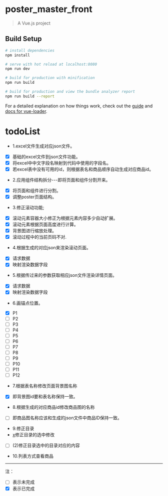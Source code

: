 # poster_master_front

> A Vue.js project

## Build Setup

``` bash
# install dependencies
npm install

# serve with hot reload at localhost:8080
npm run dev

# build for production with minification
npm run build

# build for production and view the bundle analyzer report
npm run build --report
```

For a detailed explanation on how things work, check out the [guide](http://vuejs-templates.github.io/webpack/) and [docs for vue-loader](http://vuejs.github.io/vue-loader).

# todoList
- 1.excel文件生成对应json文件。
- [x] 基础的excel文件到json文件功能。
- [x] 将excel中中文字段名映射到代码中使用的字段名。
- [x] 若excel表中没有可用的id，则根据表名和商品顺序自动生成对应商品id。

- 2.应用组件结构拆分---即将页面和组件分割开来。
- [x] 将页面和组件进行分割。 
- [x] 调整poster页面结构。

- 3.修正滚动功能;
- [x] 滚动元素容器大小修正为根据元素内容多少自动扩展。
- [x] 滚动元素根据页面高度进行计算。
- [x] 背景图进行缩放处理。
- [x] 滚动过程中的当前页码不对.       

- 4.根据生成的对应json来渲染滚动页面。
- [x] 请求数据
- [x] 映射渲染数据字段

- 5.根据传过来的参数获取相应json文件渲染详情页面。
- [x] 请求数据
- [x] 映射渲染数据字段         

- 6.画锚点位置。
- [x] P1
- [ ] P2
- [ ] P3
- [ ] P4
- [ ] P5
- [ ] P6
- [ ] P7
- [ ] P8
- [ ] P9
- [ ] P10
- [ ] P11
- [ ] P12

- 7.根据表名称修改页面背景图名称
- [x] 即背景图id要和表名称保持一致。

- 8.根据生成的对应商品id修改商品图的名称
- [ ] 即商品图名称应该和生成的json文件中商品ID保持一致。

- 9.修正目录
- [x](1)修正目录的选中修改
- [ ] (2)修正目录选中的目录对应的内容

- 10.列表方式查看商品  

--------------------

注：
- [ ]  表示未完成
- [x] 表示已完成
